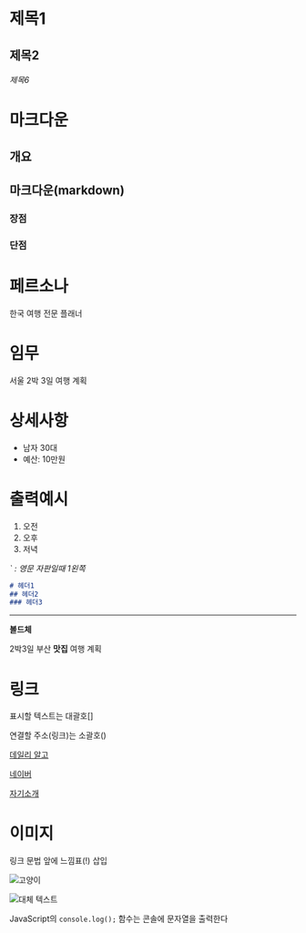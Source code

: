 # 제목1
## 제목2
###### 제목6

# 마크다운
## 개요

## 마크다운(markdown)
### 장점
### 단점

# 페르소나
한국 여행 전문 플래너

# 임무
서울 2박 3일 여행 계획

# 상세사항
- 남자 30대
- 예산: 10만원

# 출력예시
1. 오전
2. 오후
3. 저녁

_` : 영문 자판일때 1왼쪽_
```markdown
# 헤더1
## 헤더2
### 헤더3
```

---
**볼드체**

2박3일 부산 **맛집** 여행 계획

# 링크
표시할 텍스트는 대괄호[]

연결할 주소(링크)는 소괄호()

[데일리 알고](<http://dailyalgo.kr/ko>)

[네이버](<http://naver.com>)

[자기소개](자기소개.md)

# 이미지
링크 문법 앞에 느낌표(!) 삽입

![고양이](<https://cataas.com/cat>)

![대체 텍스트]()


JavaScript의 `console.log();` 함수는 콘솔에 문자열을 출력한다
